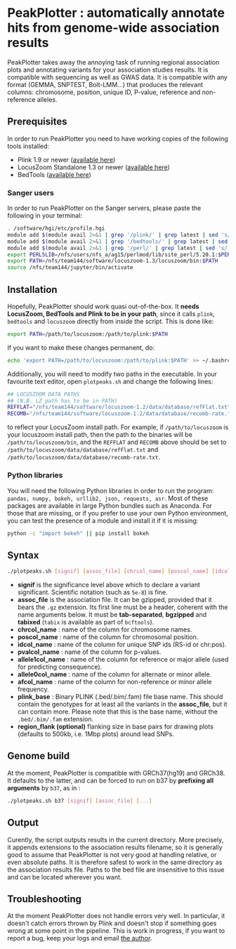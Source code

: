 # PeakPlotter : automatically annotate hits from genome-wide association results

PeakPlotter takes away the annoying task of running regional association plots and annotating variants for your association studies results. It is compatible with sequencing as well as GWAS data. It is compatible with any format (GEMMA, SNPTEST, Bolt-LMM...) that produces the relevant columns: chromosome, position, unique ID, P-value, reference and non-reference alleles.

## Prerequisites
In order to run PeakPlotter you need to have working copies of the following tools installed:
* Plink 1.9 or newer ([available here](https://www.cog-genomics.org/plink2/index))
* LocusZoom Standalone 1.3 or newer ([available here](http://genome.sph.umich.edu/wiki/LocusZoom_Standalone))
* BedTools ([available here](http://bedtools.readthedocs.io/en/latest/))

### Sanger users
In order to run PeakPlotter on the Sanger servers, please paste the following in your terminal:

```bash
. /software/hgi/etc/profile.hgi
module add $(module avail 2>&1 | grep '/plink/' | grep latest | sed 's/.latest.//')
module add $(module avail 2>&1 | grep '/bedtools/' | grep latest | sed 's/.latest.//')
module add $(module avail 2>&1 | grep '/perl/' | grep latest | sed 's/.latest.//')
export PERL5LIB=/nfs/users/nfs_a/ag15/perlmod/lib/site_perl/5.20.1:$PERL5LIB
export PATH=/nfs/team144/software/locuszoom-1.3/locuszoom/bin:$PATH
source /nfs/team144/jupyter/bin/activate
```

## Installation
Hopefully, PeakPlotter should work quasi out-of-the-box. It **needs LocusZoom, BedTools and Plink to be in your path**, since it calls `plink`, `bedtools` and `locuszoom` directly from inside the script. This is done like:

```bash
export PATH=/path/to/locuszoom:/path/to/plink:$PATH
```

If you want to make these changes permanent, do:
```bash
echo 'export PATH=/path/to/locuszoom:/path/to/plink:$PATH' >> ~/.bashrc
```

Additionally, you will need to modify two paths in the executable. In your favourite text editor, open `plotpeaks.sh` and change the following lines:
```bash
## LOCUSZOOM DATA PATHS
## (N.B. LZ path has to be in PATH)
REFFLAT="/nfs/team144/software/locuszoom-1.2/data/database/refFlat.txt"
RECOMB="/nfs/team144/software/locuszoom-1.2/data/database/recomb-rate.txt"
```

to reflect your LocusZoom install path. For example, if `/path/to/locuszoom` is your locuszoom install path, then the path to the binaries will be `/path/to/locuszoom/bin`, and the `REFFLAT` and `RECOMB` above should be set to `/path/to/locuszoom/data/database/refFlat.txt` and `/path/to/locuszoom/data/database/recomb-rate.txt`.

### Python libraries
You will need the following Python libraries in order to run the program: `pandas, numpy, bokeh, urllib2, json, requests, asr`.
Most of these packages are available in large Python bundles such as Anaconda. For those that are missing, or if you prefer to use your own Python environment, you can test the presence of a module and install it if it is missing:
```bash
python -c "import bokeh" || pip install bokeh
```

## Syntax

```bash
./plotpeaks.sh [signif] [assoc_file] [chrcol_name] [poscol_name] [idcol_name] [pvalcol_name] [allele1col_name] [allele0col_name] [afcol_name] [bed_file]
```
* **signif** is the significance level above which to declare a variant significant. Scientific notation (such as `5e-8`) is fine.
* **assoc_file** is the association file. It can be gzipped, provided that it bears the `.gz` extension. Its first line must be a header, coherent with the name arguments below. It must be **tab-separated**, **bgzipped** and **tabixed** (`tabix` is available as part of `bcftools`).
* **chrcol_name** : name of the column for chromosome names.
* **poscol_name** : name of the column for chromosomal position.
* **idcol_name** : name of the column for unique SNP ids (RS-id or chr:pos).
* **pvalcol_name** : name of the column for p-values.
* **allele1col_name** : name of the column for reference or major allele (used for predicting consequence).
* **allele0col_name** : name of the column for alternate or minor allele.
* **afcol_name** : name of the column for non-reference or minor allele frequency.
* **plink_base** : Binary PLINK (.bed/.bim/.fam) file base name. This should contain the genotypes for at least all the variants in the **assoc_file**, but it can contain more. Please note that this is the base name, without the `.bed/.bim/.fam` extension.
* **region_flank (optional)** flanking size in base pairs for drawing plots (defaults to 500kb, i.e. 1Mbp plots) around lead SNPs.

## Genome build
At the moment, PeakPlotter is compatible with GRCh37(hg19) and GRCh38. It defaults to the latter, and can be forced to run on b37 by **prefixing all arguments** by `b37`, as in :
```bash
./plotpeaks.sh b37 [signif] [assoc_file] [...]
``` 

## Output

Curently, the script outputs results in the current directory. More precisely, it appends extensions to the association results filename, so it is generally good to assume that PeakPlotter is not very good at handling relative, or even absolute paths. It is therefore safest to work in the same directory as the association results file. Paths to the bed file are insensitive to this issue and can be located wherever you want.

## Troubleshooting
At the moment PeakPlotter does not handle errors very well. In particular, it doesn't catch errors thrown by Plink and doesn't stop if something goes wrong at some point in the pipeline. This is work in progress, if you want to report a bug, keep your logs and email [the author](mailto:ag15@sanger.ac.uk).
